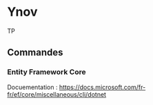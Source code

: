 # Ynov
TP

## Commandes

### Entity Framework Core

Docuementation : https://docs.microsoft.com/fr-fr/ef/core/miscellaneous/cli/dotnet

